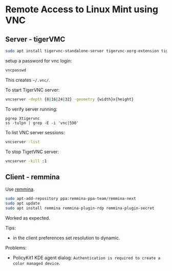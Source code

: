 # Remote Access to Linux Mint using VNC

## Server - tigerVMC

```sh
sudo apt install tigervnc-standalone-server tigervnc-xorg-extension tigervnc-viewer
```

setup a password for vnc login:

```sh
vncpasswd
```
This creates `~/.vnc/`.

To start TigerVNC server:
```sh
vncserver -depth {8|16|24|32} -geometry {width}x{height}
```

To verify server running:
```
pgrep Xtigervnc
ss -tulpn | grep -E -i 'vnc|590'
```

To list VNC server sessions:
```sh
vncserver -list
```

To stop TigetVNC server:

```sh
vncserver -kill :1
```


## Client - remmina


Use [remmina](https://remmina.org/how-to-install-remmina/).

```sh
sudo apt-add-repository ppa:remmina-ppa-team/remmina-next
sudo apt update
sudo apt install remmina remmina-plugin-rdp remmina-plugin-secret
```

Worked as expected.

Tips:

* in the client preferences set resolution to dynamic.

Problems:

* PolicyKit1 KDE agent dialog:
`Authentication is required to create a color managed device`.
